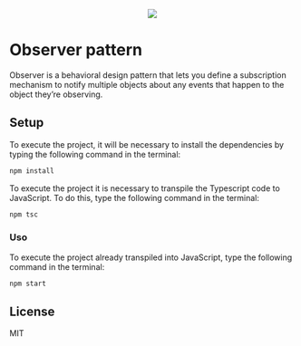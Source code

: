 <p align="center">
  <img src="https://refactoring.guru/images/patterns/cards/observer-mini.png"/>
<p/>

# Observer pattern

Observer is a behavioral design pattern that lets you define a subscription mechanism to notify multiple objects about any events that happen to the object they’re observing.

## Setup

To execute the project, it will be necessary to install the dependencies by typing the following command in the terminal:

```bash
npm install
```

To execute the project it is necessary to transpile the Typescript code to JavaScript. To do this, type the following command in the terminal:

```bash
npm tsc
```

### Uso

To execute the project already transpiled into JavaScript, type the following command in the terminal:

```bash
npm start
```

## License

MIT
